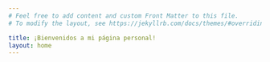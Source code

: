 ```yaml
---
# Feel free to add content and custom Front Matter to this file.
# To modify the layout, see https://jekyllrb.com/docs/themes/#overriding-theme-defaults

title: ¡Bienvenidos a mi página personal!
layout: home
---
```


